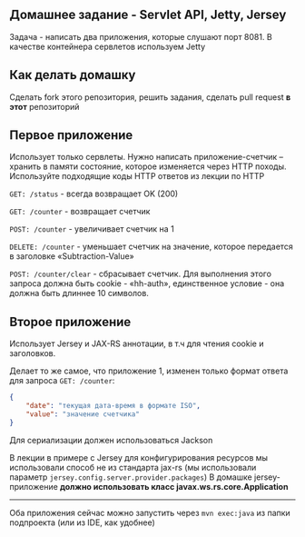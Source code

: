 ## Домашнее задание - Servlet API, Jetty, Jersey

Задача - написать два приложения, которые слушают порт 8081. В качестве контейнера сервлетов используем Jetty

## Как делать домашку

Сделать fork этого репозитория, решить задания, сделать pull request **в этот** репозиторий

## Первое приложение

Использует только сервлеты. Нужно написать приложение-счетчик – хранить в памяти состояние, 
которое изменяется через HTTP походы. Используйте подходящие коды HTTP ответов из лекции по HTTP

`GET: /status` - всегда возвращает OK (200)

`GET: /counter` - возвращает счетчик

`POST: /counter` - увеличивает счетчик на 1

`DELETE: /counter` - уменьшает счетчик на значение, которое передается в заголовке «Subtraction-Value»

`POST: /counter/clear` - сбрасывает счетчик. 
Для выполнения этого запроса должна быть cookie - «hh-auth», единственное условие - она должна быть длиннее 10 символов. 


## Второе приложение

Использует Jersey и JAX-RS аннотации, в т.ч для чтения cookie и заголовков.

Делает то же самое, что приложение 1, изменен только формат ответа для запроса `GET: /counter`:
```json
{
    "date": "текущая дата-время в формате ISO",
    "value": "значение счетчика"
}
```
Для сериализации должен использоваться Jackson

В лекции в примере с Jersey для конфигурирования ресурсов мы использовали способ не из стандарта jax-rs
(мы использовали параметр `jersey.config.server.provider.packages`)
В домашке jersey-приложение **должно использовать класс javax.ws.rs.core.Application**

---
Оба приложения сейчас можно запустить через `mvn exec:java` из папки подпроекта (или из IDE, как удобнее)
